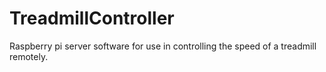 # TreadmillController
Raspberry pi server software for use in controlling the speed of a treadmill remotely.
